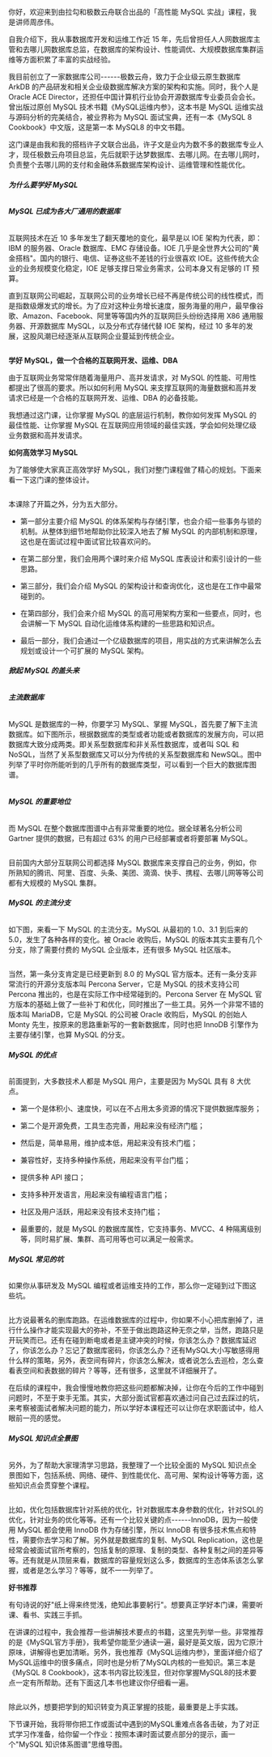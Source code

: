 你好，欢迎来到由拉勾和极数云舟联合出品的「高性能 MySQL 实战」课程，我是讲师周彦伟。

自我介绍下，我从事数据库开发和运维工作近 15 年，先后曾担任人人网数据库主管和去哪儿网数据库总监，在数据库的架构设计、性能调优、大规模数据库集群运维等方面积累了丰富的实战经验。

我目前创立了一家数据库公司------极数云舟，致力于企业级云原生数据库 ArkDB 的产品研发和相关企业级数据库解决方案的架构和实施。同时，我个人是 Oracle ACE Director，还担任中国计算机行业协会开源数据库专业委员会会长。曾出版过原创 MySQL 技术书籍《MySQL运维内参》，这本书是 MySQL 运维实战与源码分析的完美结合，被业界称为 MySQL 面试宝典，还有一本《MySQL 8 Cookbook》中文版，这是第一本 MySQL8 的中文书籍。

这门课是由我和我的搭档许子文联合出品，许子文是业内为数不多的数据库专业人才，现任极数云舟项目总监，先后就职于达梦数据库、去哪儿网。在去哪儿网时，负责整个去哪儿网的支付和金融体系数据库架构设计、运维管理和性能优化。

###### **为什么要学好 MySQL**

###### **MySQL 已成为各大厂通用的数据库**

互联网技术在近 10 多年发生了翻天覆地的变化，最早是以 IOE 架构为代表，即：IBM 的服务器、Oracle 数据库、EMC 存储设备。IOE 几乎是全世界大公司的"黄金搭档"。国内的银行、电信、证券这些不差钱的行业很喜欢 IOE。这些传统大企业的业务规模变化稳定，IOE 足够支撑日常业务需求，公司本身又有足够的 IT 预算。

直到互联网公司崛起，互联网公司的业务增长已经不再是传统公司的线性模式，而是指数级爆发式的增长。为了应对这种业务增长速度，服务海量的用户，最早像谷歌、Amazon、Facebook、阿里等等国内外的互联网巨头纷纷选择用 X86 通用服务器、开源数据库 MySQL，以及分布式存储代替 IOE 架构，经过 10 多年的发展，这股风潮已经逐渐从互联网企业蔓延到传统企业。

<Image alt="" src="http://s0.lgstatic.com/i/image2/M01/8A/66/CgotOV13fcSAVN-JAACBcfi-W-o479.png"/>

<br />

**学好 MySQL，做一个合格的互联网开发、运维、DBA**

由于互联网业务常常伴随着海量用户、高并发请求，对 MySQL 的性能、可用性都提出了很高的要求。所以如何利用 MySQL 来支撑互联网的海量数据和高并发请求已经是一个合格的互联网开发、运维、DBA 的必备技能。

我想通过这门课，让你掌握 MySQL 的底层运行机制，教你如何发挥 MySQL 的最佳性能、让你掌握 MySQL 在互联网应用领域的最佳实践，学会如何处理亿级业务数据和高并发请求。

**如何高效学习 MySQL**

为了能够使大家真正高效学好 MySQL，我们对整门课程做了精心的规划。下面来看一下这门课的整体设计。

<Image alt="" src="http://s0.lgstatic.com/i/image2/M01/8A/BB/CgoB5l14lsGAVvSHAAKCwxf_FfY611.png"/>

<br />

本课除了开篇之外，分为五大部分。

* 第一部分主要介绍 MySQL 的体系架构与存储引擎，也会介绍一些事务与锁的机制。从整体到细节地帮助你比较深入地去了解 MySQL 的内部机制和原理，这也是在面试过程中面试官比较喜欢问的。

* 在第二部分里，我们会用两个课时来介绍 MySQL 库表设计和索引设计的一些思路。

* 第三部分，我们会介绍 MySQL 的架构设计和查询优化，这也是在工作中最常碰到的。

* 在第四部分，我们会来介绍 MySQL 的高可用架构方案和一些要点，同时，也会讲解一下 MySQL 自动化运维体系构建的一些思路和知识点。

* 最后一部分，我们会通过一个亿级数据库的项目，用实战的方式来讲解怎么去规划或设计一个可扩展的 MySQL 架构。

###### **掀起 MySQL 的盖头来**

###### **主流数据库**

MySQL 是数据库的一种，你要学习 MySQL、掌握 MySQL，首先要了解下主流数据库。如下图所示，根据数据库的类型或者功能或者数据库的发展方向，可以把数据库大致分成两类。即关系型数据库和非关系性数据库，或者叫 SQL 和 NoSQL，当然了关系型数据库又可以分为传统的关系型数据库和 NewSQL。图中列举了平时你所能听到的几乎所有的数据库类型，可以看到一个巨大的数据库图谱。

<Image alt="" src="http://s0.lgstatic.com/i/image2/M01/8A/DA/CgotOV14lsaAYAmXAATErxhTlj4672.png"/>

###### **MySQL 的重要地位**

而 MySQL 在整个数据库图谱中占有非常重要的地位。据全球著名分析公司 Gartner 提供的数据，已有超过 63% 的用户已经部署或者将要部署 MySQL。

<Image alt="" src="http://s0.lgstatic.com/i/image2/M01/8A/BB/CgoB5l14lsuAfEMDAAOahOKproU295.png"/>

<br />

目前国内大部分互联网公司都选择 MySQL 数据库来支撑自己的业务，例如，你所熟知的腾讯、阿里、百度、头条、美团、滴滴、快手、携程、去哪儿网等等公司都有大规模的 MySQL 集群。

###### **MySQL 的主流分支**

如下图，来看一下 MySQL 的主流分支。MySQL 从最初的 1.0、3.1 到后来的 5.0，发生了各种各样的变化。被 Oracle 收购后，MySQL 的版本其实主要有几个分支，除了需要付费的 MySQL 企业版本，还有很多 MySQL 社区版本。

<Image alt="" src="http://s0.lgstatic.com/i/image2/M01/8A/BB/CgoB5l14ltCAN9k-AAQ_Fm7r2hs508.png"/>

<br />

当然，第一条分支肯定是已经更新到 8.0 的 MySQL 官方版本。还有一条分支非常流行的开源分支版本叫 Percona Server，它是 MySQL 的技术支持公司 Percona 推出的，也是在实际工作中经常碰到的。Percona Server 在 MySQL 官方版本的基础上做了一些补丁和优化，同时推出了一些工具。另外一个非常不错的版本叫 MariaDB，它是 MySQL 的公司被 Oracle 收购后，MySQL 的创始人 Monty 先生，按原来的思路重新写的一套新数据库，同时也把 InnoDB 引擎作为主要存储引擎，也算 MySQL 的分支。

###### **MySQL 的优点**

前面提到，大多数技术人都是 MySQL 用户，主要是因为 MySQL 具有 8 大优点。

* 第一个是体积小、速度快，可以在不占用太多资源的情况下提供数据库服务；

* 第二个是开源免费，工具生态完善，用起来没有经济门槛；

* 然后是，简单易用，维护成本低，用起来没有技术门槛；

* 兼容性好，支持多种操作系统，用起来没有平台门槛；

* 提供多种 API 接口；

* 支持多种开发语言，用起来没有编程语言门槛；

* 社区及用户活跃，用起来没有技术支持门槛；

* 最重要的，就是 MySQL 的数据库属性，它支持事务、MVCC、4 种隔离级别等，同时易扩展、集群、高可用等也可以满足一般需求。

###### **MySQL 常见的坑**

如果你从事研发及 MySQL 编程或者运维支持的工作，那么你一定碰到过下图这些坑。

<Image alt="" src="http://s0.lgstatic.com/i/image2/M01/8A/BB/CgoB5l14ltSANuQ5AAS3xE9DkWY594.png"/>

<br />

比方说最著名的删库跑路。在运维数据库的过程中，你如果不小心把库删掉了，进行什么操作才能实现最大的弥补，不至于做出跑路这种无奈之举，当然，跑路只是开玩笑而已。还有在碰到断电或者是主键冲突的时候，你该怎么办？数据库延迟了，你该怎么办？忘记了数据库密码，你该怎么办？还有MySQL大小写敏感得用什么样的策略，另外，表空间有碎片，你该怎么解决，或者说怎么去巡检，怎么查看表空间和表数据的碎片？等等，还有很多，这里就不详细展开了。

在后续的课程中，我会慢慢地教你把这些问题都解决掉，让你在今后的工作中碰到问题时，不至于束手无策。其实，大部分面试官都喜欢通过问自己过去踩过的坑，来考察被面试者解决问题的能力，所以学好本课程还可以让你在求职面试中，给人眼前一亮的感觉。

###### **MySQL 知识点全景图**

另外，为了帮助大家理清学习思路，我整理了一个比较全面的 MySQL 知识点全景图如下，包括系统、网络、硬件、到性能优化、高可用、架构设计等等方面，这些知识点会贯穿整个课程。

<Image alt="" src="http://s0.lgstatic.com/i/image2/M01/8A/BB/CgoB5l14lteAeN8fAAGRMPWGOx8609.png"/>

<br />

比如，优化包括数据库针对系统的优化，针对数据库本身参数的优化，针对SQL的优化，针对业务的优化等等。还有一个比较关键的点------InnoDB，因为一般使用 MySQL 都会使用 InnoDB 作为存储引擎，所以 InnoDB 有很多技术焦点和特性，需要你去学习和了解。另外就是数据库的复制、MySQL Replication，这也是经常会被面试官所考察的，包括复制的原理、复制的类型、各种复制之间的差异等等。还有就是从顶层来看，数据库的容量规划这么多，数据库的生态体系该怎么掌握，或者是怎么学习？等等，就不一一列举了。

**好书推荐**

有句诗说的好"纸上得来终觉浅，绝知此事要躬行"。想要真正学好本门课，需要听课、看书、实践三手抓。

在讲课的过程中，我会推荐一些讲解技术要点的书籍，这里先列举一些。非常推荐的是《MySQL官方手册》，我希望你能至少通读一遍，最好是英文版，因为它原汁原味，讲解得也更加清晰。另外，我也推荐《MySQL运维内参》，里面详细介绍了MySQL运维中的很多痛点，同时也是分析了MySQL内核的一些知识。第三本是《MySQL 8 Cookbook》，这本书内容比较浅显，但对你掌握MySQL8的技术要点一定有所帮助。还有下面这几本书也建议你仔细看一遍。

<Image alt="" src="http://s0.lgstatic.com/i/image2/M01/8A/BB/CgoB5l14ltuAbmp8AAHpklwjkOA912.png"/>

<br />

除此以外，想要把学到的知识转变为真正掌握的技能，最重要是上手实践。

下节课开始，我将带你把工作或面试中遇到的MySQL重难点各各击破，为了对正式学习作准备，给你留一个作业：按照本课时面试要点部分的提示，画一个"MySQL 知识体系图谱"思维导图。

<br />

<Image alt="" src="http://s0.lgstatic.com/i/image2/M01/8B/55/CgotOV149kqAOobiAAHtOV8A2q8036.png"/>

<br />

